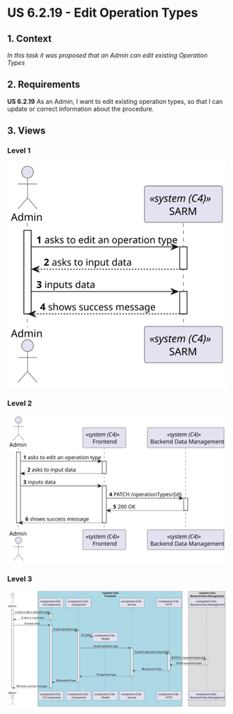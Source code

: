 # US 6.2.19 - Edit Operation Types

## 1. Context

*In this task it was proposed that an Admin can edit existing Operation Types*

## 2. Requirements

**US 6.2.19** As an Admin, I want to edit existing operation types, so that I can update or correct
information about the procedure.

## 3. Views

### Level 1

![Process view level 1](views/level1/process-view.svg "A process view level 1")

### Level 2

![Process view level 2](views/level2/process-view.svg "A process view level 2")

### Level 3

![Process view level 3](views/level3/process-view.svg "A process view level 3")

